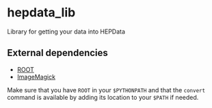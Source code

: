 # hepdata_lib
Library for getting your data into HEPData

## External dependencies

- [ROOT](https://root.cern.ch)
- [ImageMagick](https://www.imagemagick.org)

Make sure that you have `ROOT` in your `$PYTHONPATH` and that the `convert` command is available by adding its location to your `$PATH` if needed.
